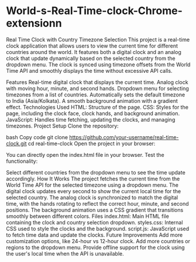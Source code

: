 # World-s-Real-Time-clock-Chrome-extensionn

Real Time Clock with Country Timezone Selection
This project is a real-time clock application that allows users to view the current time for different countries around the world. It features both a digital clock and an analog clock that update dynamically based on the selected country from the dropdown menu. The clock is synced using timezone offsets from the World Time API and smoothly displays the time without excessive API calls.

Features
Real-time digital clock that displays the current time.
Analog clock with moving hour, minute, and second hands.
Dropdown menu for selecting timezones from a list of countries.
Automatically sets the default timezone to India (Asia/Kolkata).
A smooth background animation with a gradient effect.
Technologies Used
HTML: Structure of the page.
CSS: Styles for the page, including the clock face, clock hands, and background animation.
JavaScript: Handles time fetching, updating the clocks, and managing timezones.
Project Setup
Clone the repository:

bash
Copy code
git clone https://github.com/your-username/real-time-clock.git
cd real-time-clock
Open the project in your browser:

You can directly open the index.html file in your browser.
Test the functionality:

Select different countries from the dropdown menu to see the time update accordingly.
How It Works
The project fetches the current time from the World Time API for the selected timezone using a dropdown menu.
The digital clock updates every second to show the current local time for the selected country.
The analog clock is synchronized to match the digital time, with the hands rotating to reflect the correct hour, minute, and second positions.
The background animation uses a CSS gradient that transitions smoothly between different colors.
Files
index.html: Main HTML file containing the clock and country selection dropdown.
styles.css: Internal CSS used to style the clocks and the background.
script.js: JavaScript used to fetch time data and update the clocks.
Future Improvements
Add more customization options, like 24-hour vs 12-hour clock.
Add more countries or regions to the dropdown menu.
Provide offline support for the clock using the user's local time when the API is unavailable.
